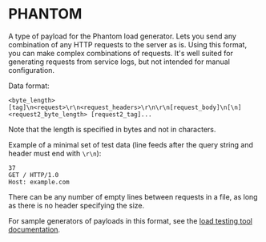 # PHANTOM

A type of payload for the Phantom load generator. Lets you send any combination of any HTTP requests to the server as is. Using this format, you can make complex combinations of requests. It's well suited for generating requests from service logs, but not intended for manual configuration.

Data format:

```
<byte_length> [tag]\n<request>\r\n<request_headers>\r\n\r\n[request_body]\n[\n]<request2_byte_length> [request2_tag]...
```

Note that the length is specified in bytes and not in characters.

Example of a minimal set of test data (line feeds after the query string and header must end with `\r\n`):

```
37
GET / HTTP/1.0
Host: example.com
```

There can be any number of empty lines between requests in a file, as long as there is no header specifying the size.

For sample generators of payloads in this format, see the [load testing tool documentation](https://yandextank.readthedocs.io/en/latest/ammo_generators.html).
